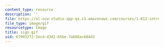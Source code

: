 ```yaml
---
content_type: resource
description: ''
file: https://ol-ocw-studio-app-qa.s3.amazonaws.com/courses/1-012-introduction-to-civil-engineering-design-spring-2002/670932725ecdd3d2b5be7a688ac684d3_sign.gif
file_type: image/gif
resourcetype: Image
title: sign.gif
uid: 67093272-5ecd-d3d2-b5be-7a688ac684d3
---
```

